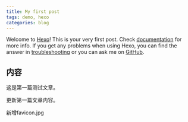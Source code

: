 ```yaml
---
title: My first post
tags: demo, hexo
categories: blog
---
```

Welcome to [Hexo](https://hexo.io/)! This is your very first post. Check [documentation](https://hexo.io/docs/) for more info. If you get any problems when using Hexo, you can find the answer in [troubleshooting](https://hexo.io/docs/troubleshooting.html) or you can ask me on [GitHub](https://github.com/hexojs/hexo/issues).

## 内容

这是第一篇测试文章。


更新第一篇文章内容。


新增favicon.jpg
